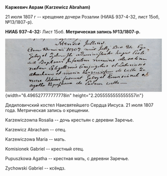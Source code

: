 **Каржевич Аврам (Karzewicz Abraham)**

21 июля 1807 г -- крещение дочери Розалии (НИАБ 937-4-32, лист 15об,
№13/1807-р).

**НИАБ 937-4-32:** Лист 15об. **Метрическая запись №13/1807-р.**

![](./media/db62d024e0adb4dd8f240e8f64c8f5a5a52f63d1.png){width="6.496527777777778in"
height="2.2055555555555557in"}

Дедиловичский костел Наисвятейшего Сердца Иисуса. 21 июля 1807 года.
Метрическая запись о крещении.

Karzewiczowna Rosalia -- дочь крестьян с деревни Заречье.

Karzewicz Abracham -- отец.

Karzewiczowa Maria -- мать.

Komisionek Gabriel -- крестный отец.

Pupuszkowa Agatha -- крестная мать, с деревни Заречье.

Zychowski Gabriel -- ксёндз.
